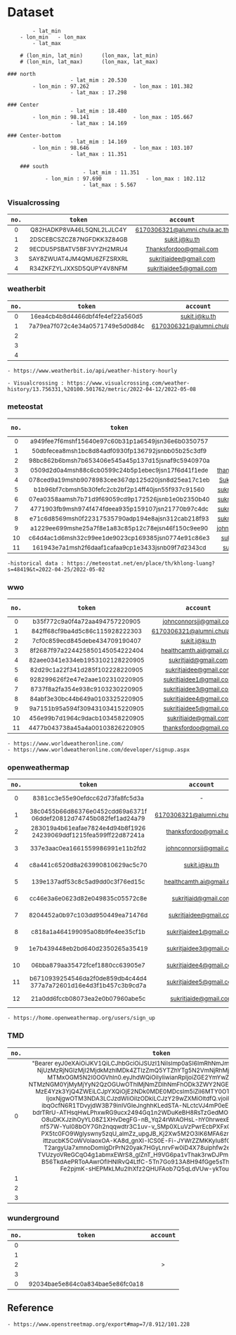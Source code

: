 # Dataset
```	
		- lat_min
	- lon_min	- lon_max
		- lat_max
		
	# (lon_min, lat_min)      (lon_max, lat_min) 
	# (lon_min, lat_max)      (lon_max, lat_max) 
```	
		
```	
### north
					- lat_mim : 20.530
		- lon_min : 97.262				- lon_max : 101.382
					- lat_max : 17.298
```						
```
### Center
					- lat_mim : 18.480
		- lon_min : 98.141 				- lon_max : 105.667
					- lat_max : 14.169
```		
```				
### Center-bottom
					- lat_mim : 14.169
		- lon_min : 98.646  			- lon_max : 103.107
					- lat_max : 11.351
```			
```			
	### south
						- lat_mim : 11.351
			- lon_min : 97.690  			- lon_max : 102.112
						- lat_max : 5.567
```					

### Visualcrossing
|```no.```|```token```|```account```|
| :---:| :---: | :---: |
|<sub>0</sup>|<sub>Q82HADKP8VA46L5QNL2LJLC4Y</sup>|<sub>6170306321@alumni.chula.ac.th</sub>|
|<sub>1</sup>|<sub>2DSCEBCSZCZ87NGFDKK3Z84GB</sup>|<sub>sukit.j@ku.th</sub>|
|<sub>2</sup>|<sub>9ECDU5PSBATV5BF3VYZH2MRU4</sup>|<sub>Thanksfordoo@gmail.com</sub>|
|<sub>3</sup>|<sub>SAY8ZWUAT4JM4QMU6ZFZSRXRL</sup>|<sub>sukritjaidee@gmail.com</sub>|
|<sub>4</sup>|<sub>R34ZKFZYLJXXSD5QUPY4V8NFM</sup>|<sub>sukritjaidee5@gmail.com</sub>|

### weatherbit
|```no.```|```token```|```account```|
| :---:| :---: | :---: |
|<sub>0</sup>|<sub>16ea4cb4b8d4466dbf4fe4ef22a560d5</sup>|<sub>sukit.j@ku.th</sub>|
|<sub>1</sup>|<sub>7a79ea7f072c4e34a0571749e5d0d84c</sup>|<sub>6170306321@alumni.chula.ac.th</sub>|
|<sub>2</sup>|<sub></sup>|<sub></sub>|
|<sub>3</sup>|<sub></sup>|<sub></sub>|
|<sub>4</sup>|<sub></sup>|<sub></sub>|
	- https://www.weatherbit.io/api/weather-history-hourly

	- Visualcrossing : https://www.visualcrossing.com/weather-history/13.756331,%20100.501762/metric/2022-04-12/2022-05-08

### meteostat
|```no.```|```token```|```account```|```Quota limit```|
| :---:| :---: | :---: | :---: |
|<sub>0</sup>|<sub>a949fee7f6mshf15640e97c60b31p1a6549jsn36e6b0350757</sup>|						<sub>CU</sub>						|<sub>500/month</sub>|
|<sub>1</sup>|<sub>50dbfecea8msh1bc8d84adf0930fp136792jsnbb05b25c3df9</sup>|						<sub>KU</sub>						|<sub>500/month</sub>|
|<sub>2</sup>|<sub>98bc862b6bmsh7b653406e545a45p137d15jsnaf9c5940970a</sup>|						<sub>Healthcam</sub>				|<sub>500/month</sub>|
|<sub>3</sup>|<sub>0509d2d0a4msh88c6cb0599c24b5p1ebec9jsn17f6d41f1ede</sup>|						<sub>thanksfordoo@gmail.com</sub>	|<sub>500/month</sub>|
|<sub>4</sup>|<sub>078ced9a19mshb9078983cee367dp125d20jsn8d25ea17c1eb</sup>|						<sub>Sukritjaidee@gmail.com</sub>	|<sub>500/month</sub>|
|<sub>5</sup>|<sub>b1b96bf7cbmsh5b30fefc2cb2bf2p14ff40jsn55f937c91560</sup>|						<sub>sukritjaidee5@gmail.com</sub>	|<sub>500/month</sub>|
|<sub>6</sup>|<sub>07ea0358aamsh7b71d9f69059cd9p172526jsnb1e0b2350b40</sup>|						<sub>sukritjaidee4@gmail.com</sub>	|<sub>500/month</sub>|
|<sub>7</sup>|<sub>4771903fb9msh974f474fdeea935p159107jsn21770b97c4dc</sup>|						<sub>sukritjaidee3@gmail.com</sub>	|<sub>500/month</sub>|
|<sub>8</sup>|<sub>e71c6d8569msh0f22317535790adp194e8ajsn312cab218f93</sup>|						<sub>sukritjaidee1@gmail.com</sub>	|<sub>500/month</sub>|
|<sub>9</sup>|<sub>a1229ee699mshe25a7f8e1a83c85p12c78ejsn46f150c9ee90</sup>|						<sub>johnconnorsjj@gmail.com</sub>	|<sub>500/month</sub>|
|<sub>10</sup>|<sub>c64d4ac1d6msh32c99ee1de9023cp169385jsn0774e91c86e3</sup>|						<sub>sukritjaide@gmail.com</sub>	|<sub>500/month</sub>|
|<sub>11</sup>|<sub>161943e7a1msh2f6daaf1cafaa9cp1e3433jsnb09f7d2343cd</sup>|						<sub>sukritjaid@gmail.com</sub>		|<sub>500/month</sub>|
	-historical data : https://meteostat.net/en/place/th/khlong-luang?s=48419&t=2022-04-25/2022-05-02

### wwo 
|```no.```|```token```|```account```|```Quota limit```|
| :---:| :---: | :---: | :---: |
|<sub>0</sup>|<sub>b35f772c9a0f4a72aa494757220905</sup>					|<sub>johnconnorsjj@gmail.com</sub>|			<sub>500/day</sub>|
|<sub>1</sup>|<sub>842ff68cf9ba4d5c86c115928222303</sup>				|<sub>6170306321@alumni.chula.ac.th</sub>|		<sub>500/day</sub>|
|<sub>2</sup>|<sub>7cf0c859ecd845debe434709190407</sup>					|<sub>sukit.j@ku.th</sub>|						<sub>500/day</sub>|
|<sub>3</sup>|<sub>8f2687f97a224425850145054222404</sup>				|<sub>healthcamth.ai@gmail.com</sub>|			<sub>500/day</sub>|
|<sub>4</sup>|<sub>82aee0341e334eb1953102128220905</sup>				|<sub>sukritjaid@gmail.com</sub>|				<sub>500/day</sub>|
|<sub>5</sup>|<sub>82d29c1a22f341d285f102228220905</sup>				|<sub>sukritjaidee@gmail.com</sub>|				<sub>500/day</sub>|
|<sub>6</sup>|<sub>928299626f2e47e2aae102310220905</sup>				|<sub>sukritjaidee1@gmail.com</sub>|			<sub>500/day</sub>|
|<sub>7</sup>|<sub>8737f8a2fa354e938c9103230220905</sup>				|<sub>sukritjaidee3@gmail.com</sub>|			<sub>500/day</sub>|
|<sub>8</sup>|<sub>84abf3e30bc44b649a0103325220905</sup>				|<sub>sukritjaidee4@gmail.com</sub>|			<sub>500/day</sub>|
|<sub>9</sup>|<sub>9a7151b95a594f30943103415220905</sup>				|<sub>sukritjaidee5@gmail.com</sub>|			<sub>500/day</sub>|
|<sub>10</sup>|<sub>456e99b7d1964c9dacb103458220905</sup>				|<sub>sukritjaide@gmail.com</sub>|				<sub>500/day</sub>|
|<sub>11</sup>|<sub>4477b043738a45a4a00103826220905</sup>				|<sub>thanksfordoo@gmail.com</sub>|				<sub>500/day</sub>|
	- https://www.worldweatheronline.com/
	- https://www.worldweatheronline.com/developer/signup.aspx

### openweathermap  
|```no.```|```token```|```account```|```Quota limit```|
| :---:| :---: | :---: | :---: |
|<sub>0</sup>|<sub>8381cc3e55e90efdcc62d73fa8fc5d3a</sub>										|<sub>-</sup>|									<sub>1,000/day 30,000/month</sup>|
|<sub>1</sup>|<sub>38c0455b66d86376e0452cdd69a6371f<br>06ddef20812d74745b082fef1ad24a79</sup>	|<sub>6170306321@alumni.chula.ac.th</sub>|		<sub>1,000/day 30,000/month</sup>|
|<sub>2</sup>|<sub>283019a4b61eafae7824e4d94b8f1926<br>24239069ddf1215fea599ff22d87241a</sup>	|<sub>thanksfordoo@gmail.com</sub>|				<sub>1,000/day 30,000/month</sup>|
|<sub>3</sup>|<sub>337e3aac0ea1661559986991e11b2fd2</sup>										|<sub>johnconnorsjj@gmail.com</sub>|			<sub>1,000/day 30,000/month</sup>|
|<sub>4</sup>|<sub>c8a441c6520d8a263990810629ac5c70</sup>										|<sub>sukit.j@ku.th</sub>|						<sub>1,000/day 30,000/month</sup>|
|<sub>5</sup>|<sub>139e137adf53c8c5ad9dd0c3f76ed15c</sup>										|<sub>healthcamth.ai@gmail.com</sub>|			<sub>1,000/day 30,000/month</sup>|
|<sub>6</sup>|<sub>cc46e3a6e0623d82e049835c05572c8e</sup>										|<sub>sukritjaid@gmail.com</sub>|				<sub>1,000/day 30,000/month</sup>|
|<sub>7</sup>|<sub>8204452a0b97c103dd950449ea71476d</sup>										|<sub>sukritjaidee@gmail.com</sub>|				<sub>1,000/day 30,000/month</sup>|
|<sub>8</sup>|<sub>c818a1a464199095a08b9fe4ee35cf1b</sup>										|<sub>sukritjaidee1@gmail.com</sub>|			<sub>1,000/day 30,000/month</sup>|
|<sub>9</sup>|<sub>1e7b439448eb2bd640d2350265a35419</sup>										|<sub>sukritjaidee3@gmail.com</sub>|			<sub>1,000/day 30,000/month</sup>|	
|<sub>10</sup>|<sub>06bba879aa35472fcef1880cc63905e7</sup>										|<sub>sukritjaidee4@gmail.com</sub>|			<sub>1,000/day 30,000/month</sup>|
|<sub>11</sup>|<sub>b6710939254546da2f0de859db4c44d4<br>377a7a72601d16e4d3f1b457c3b9cd7a</sup>	|<sub>sukritjaidee5@gmail.com</sub>|			<sub>1,000/day 30,000/month</sup>|
|<sub>12</sup>|<sub>21a0dd6fccb08073ea2e0b07960abe5c</sup>										|<sub>sukritjaide@gmail.com</sub>|				<sub>1,000/day 30,000/month</sup>|			
	- https://home.openweathermap.org/users/sign_up

### TMD  
|```no.```|```token```|```account```|
| :---:| :---: | :---: |
|<sub>0</sup>|<sub>"Bearer eyJ0eXAiOiJKV1QiLCJhbGciOiJSUzI1NiIsImp0aSI6ImRhNmJmMGU5ZTBiZGU5ZWI2<br>NjUzMzRjNGIzMjI2MjdkMzhlMDk4ZTIzZmQ5YTZhYTg5N2VmNjRhMjA1MzYzNWU1NTAy<br>MTMxOGM5N2I0OGVhIn0.eyJhdWQiOiIyIiwianRpIjoiZGE2YmYwZTllMGJkZTllYjY2<br>NTMzNGM0YjMyMjYyN2QzOGUwOThlMjNmZDlhNmFhODk3ZWY2NGEyMDUzNjM1ZTU1MDIx<br>MzE4Yzk3YjQ4ZWEiLCJpYXQiOjE2NDk0MDE0MDcsIm5iZiI6MTY0OTQwMTQwNywiZXhw<br>IjoxNjgwOTM3NDA3LCJzdWIiOiIzODkiLCJzY29wZXMiOltdfQ.vjoiRxPJwC3k-6NvD<br>ibqOcfN6R1TDvyjdW3B79inIVGIeJnghhKLedSTA-NLctcVJ4mP0eEY4pWfHyT5Ldn5D<br>bdrTRrU-ATHsqHwLPhxwRG9ucx2494Gq1n2WDuKeBH8RsTzGedMOKSMgGtKYCbBZuOUP<br>O8uDKXJzihOyYL08Z1XHvDegFG-nB_Yq24rWrAOHsL-hY0hrwexBjL6dXIXTGz_EgVlL<br>nf57W-YuI08bOY7Gh2nqqwdtr3C1uv-v_SMp0XLuVzPwrEcbPXFxGby15QEoeKLfxlnN<br>PX5tc0FO9Wglyswny5zqU_almZz_upgJB_Kj2Xw5M2O3IK6MFA6znXR1tQxZOCnsrI95<br>ittzucbK5CoWVoIaoxOA-KA8d_gnXI-lCS0E-Fi-JYWrZZMKKyIu8fGNdUvYVgzUvRT3<br>T2argyUa7xmnoDomlgDrPrN20yak7HGyLnrvFw0iD4X78uiphfw2etlWnkQPrTtd22cv<br>TVUzyoVReGCqO4g1abmxEWrS8_glZnT_H9VG6pa1vThak3rwDJPm150UhE5rBHt5x_K8<br>B56TkdAePRToAAwrOfIHNlRvQ4LtfC-5Tn7Go913A8H94fGge5sThZ17ELc-6q7plkPq<br>Fe2pjmK-sHEPMkLMu2lhXfz2QHUFAob7Q5qLdVUw-ykTouoz7XVoAM"</sup>|<sub></sub>|
|<sub>1</sup>|<sub></sup>|<sub></sub>|
|<sub>2</sup>|<sub></sup>|<sub>></sub>|
|<sub>3</sup>|<sub></sup>|<sub></sub>|

### wunderground   
|```no.```|```token```|```account```|
| :---:| :---: | :---: |
|<sub>0</sup>|<sub></sup>|<sub></sub>|
|<sub>1</sup>|<sub></sup>|<sub></sub>|
|<sub>2</sup>|<sub></sup>|<sub>></sub>|
|<sub>3</sup>|<sub></sup>|<sub></sub>|
|<sub>0</sup>|<sub>92034bae5e864c0a834bae5e86fc0a18</sup>				|<sub></sub>|



## Reference
	- https://www.openstreetmap.org/export#map=7/8.912/101.228
	
	

